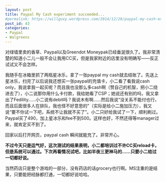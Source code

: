 ```yaml
---
layout: post
title: Paypal My Cash experiment succeeded...
#permalink: https://willguxy.wordpress.com/2014/12/28/paypal-my-cash-experiment-succeeded/index.html
post_id: 43
categories: 
- Paypal
- Walgreens
---
```


对绿墙里卖的香草、Paypal以及Greendot Moneypak已经垂涎很久了。我非常清楚的知道小二儿一般不会让我用CC买，但是我家附近的店里没有明确写——反正试试又不会怎样。

我随手在冰箱里抓了两瓶星冰乐，拿了一张paypal my cash就去结账了。先送上星冰乐，扫完了以后说我还想买一张paypal的充值卡，小二看了看我说cash only，我说拿我一起买呢？而且我也没那么多cash啊（赞自己的机智，把小二绕进去了），小二说那你用什么卡付款，我给她看了CSP；她说还有别的吗，我又拿出了Fedility……小二说有debit吗？我说木有啊……然后我说“没关系不能付也行，而且后面很多人在排队，我也怪不好意思的”（实际是给小二施加压力），我又说“要不你试一下吧，系统不让我就不买了”。小二只好给我试了一下，顺利刷过。Paypal买了490，加上星冰乐和fee不到500。这样也好，不然还得等manager过来，就肯定买不到了。

回家以后打开网页，paypal cash 瞬间就能充了。非常开心。


**不过今天只是运气好，这次测试的结果表明，小二都培训过不许CC买reload卡，但是系统可以通过。下次再看情况试吧，比如半夜三更神马的……只要小二给过一切都好说。**


当然药店只是整个游戏的一部分，没有药店的话grocery也行啊。MS注重的是结果，只要能把经脉都打通，一切都好说哈哈。